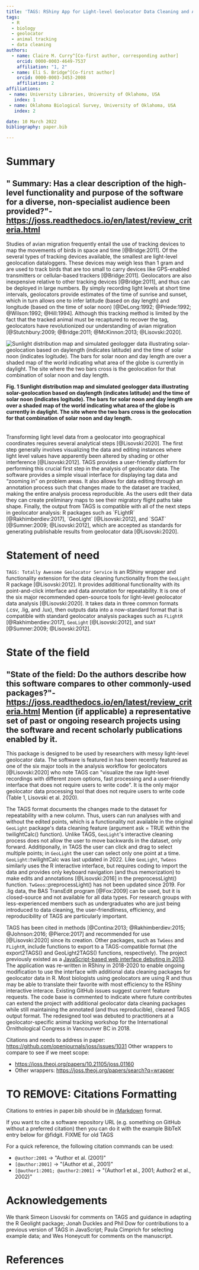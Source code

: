```yaml
---
title: 'TAGS: RShiny App for Light-level Geolocator Data Cleaning and Annotation'
tags:
  - R
  - biology
  - geolocator
  - animal tracking
  - data cleaning
authors:
  - name: Claire M. Curry^[Co-first author, corresponding author]
    orcid: 0000-0003-4649-7537
    affiliation: "1, 2" 
  - name: Eli S. Bridge^[Co-first author]
    orcid: 0000-0003-3453-2008
    affiliation: 2
affiliations:
 - name: University Libraries, University of Oklahoma, USA
   index: 1
 - name: Oklahoma Biological Survey, University of Oklahoma, USA
   index: 2

date: 10 March 2022
bibliography: paper.bib

---
```


# Summary

## " Summary: Has a clear description of the high-level functionality and purpose of the software for a diverse, non-specialist audience been provided?"- https://joss.readthedocs.io/en/latest/review_criteria.html

Studies of avian migration frequently entail the use of tracking devices to map the movements of birds in space and time [@Bridge:2011]. Of the several types of tracking devices available, the smallest are light-level geolocation dataloggers. These devices may weigh less than 1 gram and are used to track birds that are too small to carry devices like GPS-enabled transmitters or cellular-based trackers [@Bridge:2011]. Geolocators are also inexpensive relative to other tracking devices [@Bridge:2011], and thus can be deployed in large numbers. By simply recording light levels at short time intervals, geolocators provide estimates of the time of sunrise and sunset, which in turn allows one to infer latitude (based on day length) and longitude (based on the time of solar noon) [@DeLong:1992; @Priede:1992; @Wilson:1992; @Hill:1994]. Although this tracking method is limited by the fact that the tracked animal must be recaptured to recover the tag, geolocators have revolutionized our understanding of avian migration [@Stutchbury:2009; @Bridge:2011; @McKinnon:2013; @Lisovski:2020].

![Sunlight distribution map and simulated geologger data illustrating solar-geolocation based on daylength (indicates latitude) and the time of solar noon (indicates logitude).  The bars for solar noon and day length are over a shaded map of the world indicating what area of the globe is currently in daylight.  The site where the two bars cross is the geolocation for that combination of solar noon and day length.](Figure1-polished_arrangement.svg?raw=true "How sunlight is used to calculate latitude and longitude") 
<figcaption align = "left"><b>Fig. 1 Sunlight distribution map and simulated geologger data illustrating solar-geolocation based on daylength (indicates latitude) and the time of solar noon (indicates logitude).  The bars for solar noon and day length are over a shaded map of the world indicating what area of the globe is currently in daylight.  The site where the two bars cross is the geolocation for that combination of solar noon and day length.</b></figcaption>
<br>

</br>
Transforming light level data from a geolocator into geographical coordinates requires several analytical steps [@Lisovski:2020]. The first step generally involves visualizing the data and editing instances where light level values have apparently been altered by shading or other interference [@Lisovski:2012]. TAGS provides a user-friendly platform for performing this crucial first step in the analysis of geolocator data. The software provides a simple visual interface for displaying tag data and “zooming in” on problem areas. It also allows for data editing through an annotation process such that changes made to the dataset are tracked, making the entire analysis process reproducible. As the users edit their data they can create preliminary maps to see their migratory flight paths take shape. Finally, the output from TAGS is compatible with all of the next steps in geolocator analysis: R packages such as  `FLightR` [@Rakhimberdiev:2017], `GeoLight` [@Lisovski:2012], and `SGAT` [@Sumner:2009; @Lisovski:2012], which  are accepted as standards for generating publishable results from geolocator data [@Lisovski:2020]. 

# Statement of need

`TAGS: Totally Awesome Geolocator Service` is an RShiny wrapper and functionality extension for the data cleaning functionality from the `GeoLight` R package [@Lisovski:2012].  It provides additional functionality with its point-and-click interface and data annotation for repeatability.  It is one of the six major recommended open-source tools for light-level geolocator data analysis [@Lisovski:2020].  It takes data in three common formats (.csv, .lig, and .lux), then outputs data into a now-standard format that is compatible with standard geolocator analysis packages such as `FLightR` [@Rakhimberdiev:2017], `GeoLight` [@Lisovski:2012], and `SGAT` [@Sumner:2009; @Lisovski:2012].  
# State of the field
## "State of the field: Do the authors describe how this software compares to other commonly-used packages?"- https://joss.readthedocs.io/en/latest/review_criteria.html Mention (if applicable) a representative set of past or ongoing research projects using the software and recent scholarly publications enabled by it.

This package is designed to be used by researchers with messy light-level geolocator data.  The software is featured in has been recently featured as one of the six major tools in the analysis workflow for geolocators [@Lisovski:2020] who note TAGS can "visualize the raw light-level recordings with different zoom options, fast processing and a  user-friendly interface that does not require users to write code".  It is the only major geolocator data processing tool that does not require users to write code (Table 1, Lisovski et al. 2020).  

The TAGS format documents the changes made to the dataset for repeatability with a new column.  Thus, users can run analyses with and without the edited points, which is a functionality not available in the original `GeoLight` package's data cleaning feature (argument ask = TRUE within the twilightCalc() function).  Unlike TAGS, `GeoLight`'s interactive cleaning process does not allow the user to move backwards in the dataset, only forward.  Additiponally, in TAGS the user can click and drag to select multiple points; in `GeoLight` the user can select only one point at a time.  `GeoLight`::twilightCalc was last updated in 2022.  Like `GeoLight`, `TwGeos` similarly uses the R interactive interface, but requires coding to import the data and provides only keyboard navigation (and thus memorization) to make edits and annotations [@Lisovski:2016] in the preprocessLight() function. `TwGeos`::preprocessLight() has not been updated since 2019.  For .lig data, the BAS TransEdit program [@Fox:2009] can be used, but it is closed-source and not available for all data types.  For research groups with less-experienced members such as undergraduates who are just being introduced  to data cleaning, the user-friendliness, efficiency, and reproducibility of TAGS are particularly important.

TAGS has been cited in methods [@Contina:2013; @Rakhimberdiev:2015; @Johnson:2016; @Pierce:2017] and recommended for use [@Lisovski:2020] since its creation.  Other packages, such as `TwGeos` and `FLightR`, include functions to export to a TAGS-compatible format (the export2TAGS() and GeoLight2TAGS() functions, respectively).  The project previously existed as a [JavaScript-based web interface debuting in 2013](https://github.com/tags/geologgerui).  The application was re-written in RShiny in 2018-2020 to enable ongoing modification to use the interface with additional data cleaning packages for geolocator data in R.  Most biologists using geolocators are using R and thus may be able to translate their favorite  with most efficiency to the RShiny interactive interace.  Existing GitHub issues suggest current feature requests.  The code base is commented to indicate where future contributes can extend the project with additional geolocator data cleaning packages while still maintaining the annotated (and thus reproducible), cleaned TAGS output format.  The redesigned tool was debuted to practitioners at a geolocator-specific animal tracking workshop for the International Ornithological Congress in Vancounver BC in 2018.  

Citations and needs to address in paper: https://github.com/openjournals/joss/issues/1031
Other wrappers to compare to see if we meet scope:
- https://joss.theoj.org/papers/10.21105/joss.01160
- Other wrappers: https://joss.theoj.org/papers/search?q=wrapper

# TO REMOVE: Citations Formatting
Citations to entries in paper.bib should be in
[rMarkdown](http://rmarkdown.rstudio.com/authoring_bibliographies_and_citations.html)
format.

If you want to cite a software repository URL (e.g. something on GitHub without a preferred
citation) then you can do it with the example BibTeX entry below for @fidgit. FIXME for old TAGS

For a quick reference, the following citation commands can be used:
- `@author:2001`  ->  "Author et al. (2001)"
- `[@author:2001]` -> "(Author et al., 2001)"
- `[@author1:2001; @author2:2001]` -> "(Author1 et al., 2001; Author2 et al., 2002)"

# Acknowledgements

We thank Simeon Lisovski for comments on TAGS and guidance in adapting the R Geolight package; Jonah Duckles and Phil Dow for contributions to a previous version of TAGS in JavaScript; Paula Cimprich for selecting example data; and Wes Honeycutt for comments on the manuscript.

# References
